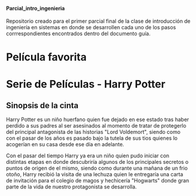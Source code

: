 #### Parcial_intro_ingenieria
 Repositorio creado para el primer parcial final de la clase de introducción de ingeniería en sistemas en donde se desarrollen cada uno de los pasos corrrespondientes encontrados dentro del documento guía.

# Película favorita
# Serie de Películas - Harry Potter

## Sinopsis de la cinta
Harry Potter es un niño huerfano quien fue dejado en ese estado tras haber perdido a sus padres al ser asesinados al momento de tratar de protegerlo del principal antagonista de las historias "Lord Voldemort", siendo como con el pasar de los años es pasado bajo la tutela de sus tios quienes lo acogerían en su casa desde ese día en adelante.

Con el pasar del tiempo Harry ya era un niño quien pudo iniciar con distintas etapas en donde descubriría algunos de los principales secretos o puntos de origen de el mismo, siendo como durante una mañana de un frio otoño, Harry recibió la visita de una lechuza quien le entregaría una carta de invitación para el colegio de magos y hechicería "Hogwarts" donde gran parte de la vida de nuestro protagonista se desarrolla.

